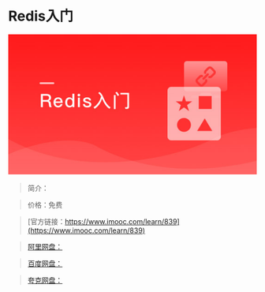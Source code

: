# Redis入门

![img](../../assets/5fe442fa000167be05400304.jpg)

> 简介：

> 价格：免费

> [官方链接：https://www.imooc.com/learn/839](https://www.imooc.com/learn/839)

> [阿里网盘：]()

> [百度网盘：]()

> [夸克网盘：]()
